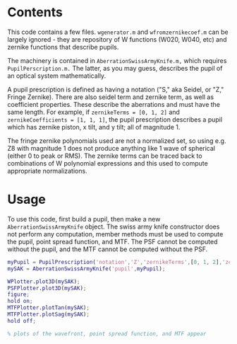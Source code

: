 # Contents

This code contains a few files.  `wgenerator.m` and `wfromzernikecoef.m` can be largely ignored - they are repository of W functions (W020, W040, etc) and zernike functions that describe pupils.

The machinery is contained in `AberrationSwissArmyKnife.m,` which requires `PupilPerscription.m.`  The latter, as you may guess, describes the pupil of an optical system mathematically.

A pupil prescription is defined as having a notation ("S," aka Seidel, or "Z," Fringe Zernike).  There are also seidel term and zernike term, as well as coefficient properties.  These describe the aberrations and must have the same length.  For example, if `zernikeTerms = [0, 1, 2]` and `zernikeCoefficients = [1, 1, 1]`, the pupil prescription describes a pupil which has zernike piston, x tilt, and y tilt; all of magnitude 1.

The fringe zernike polynomials used are not a normalized set, so using e.g. Z8 with magnitude 1 does not produce anything like 1 wave of spherical (either 0 to peak or RMS).  The zernike terms can be traced back to combinations of W polynomial expressions and this used to compute appropriate normalizations.

# Usage

To use this code, first build a pupil, then make a new `AberrationSwissArmyKnife` object.  The swiss army knife constructor does not perform any computation, member methods must be used to compute the pupil, point spread function, and MTF.  The PSF cannot be computed without the pupil, and the MTF cannot be computed without the PSF.

```matlab
myPupil = PupilPrescription('notation','Z','zernikeTerms',[0, 1, 2],'zernikeCoefficients',[1, 1, 1]);
mySAK = AberrationSwissArmyKnife('pupil',myPupil);

WPlotter.plot3D(mySAK);
PSFPlotter.plot3D(mySAK);
figure;
hold on;
MTFPlotter.plotTan(mySAK);
MTFPlotter.plotSag(mySAK);
hold off;

% plots of the wavefront, point spread function, and MTF appear
```
